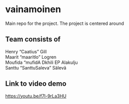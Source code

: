 # vainamoinen
Main repo for the project. The project is centered around

## Team consists of

Henry “Caatius” Gill    
Maarit “maaritlo” Logren  
Moufida “mufidA Dkhili EP Alakulju  
Santtu “SanttuSaleva” Sälevä  
## Link to video demo 
https://youtu.be/f7l-9rLa3HU

